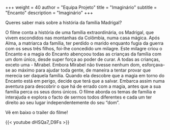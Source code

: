 +++
weight = 40
author = "Equipa Projeto"
title = "Imaginário"
subtitle = "Encanto"
description = "Imaginário"
+++

Queres saber mais sobre a história da família Madrigal?

<!--more-->

O filme conta a história de uma família extraordinária, os Madrigal, que vivem escondidos nas montanhas da Colômbia, numa casa mágica.
Após Alma, a matriarca da família, ter perdido o marido enquanto fugia da guerra com os seus três filhos, foi-lhe concedido um milagre. Este milagre criou o Encanto e a magia do Encanto abençoou todas as crianças da família com um dom único, desde super força ao poder de curar. A todas as crianças, exceto uma - Mirabel.
Embora Mirabel não tivesse nenhum dom, esforçava-se ao máximo para ajudar toda gente, de maneira a tentar provar que merecia ser daquela família. Quando ela descobre que a magia em torno do Encanto está em perigo, decide que terá que a salvar. Embarca assim numa aventura para descobrir o que há de errado com a magia, antes que a sua família perca os seus dons únicos. O filme aborda os temas de família e interajuda e explora o facto de sermos todos diferentes e cada um ter direito ao seu lugar independentemente do seu “dom”.

Vê em baixo o trailer do filme!

{{< youtube dHSQa7_D9Fs >}}
